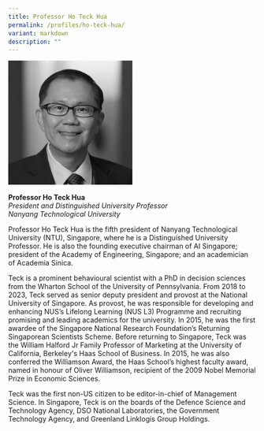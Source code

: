 ```yaml
---
title: Professor Ho Teck Hua
permalink: /profiles/ho-teck-hua/
variant: markdown
description: ""
---
```

<div style="width:50%"><img src="/images/People/ho_teck_hua.jpeg" alt="Professor Ho Teck Hua"></div>

**Professor Ho Teck Hua**<br>*President and Distinguished University Professor*<br>*Nanyang Technological University*<br>

Professor Ho Teck Hua is the fifth president of Nanyang Technological University (NTU), Singapore, where he is a Distinguished University Professor. He is also the founding executive chairman of AI Singapore; president of the Academy of Engineering, Singapore; and an academician of Academia Sinica. 

Teck is a prominent behavioural scientist with a PhD in decision sciences from the Wharton School of the University of Pennsylvania. From 2018 to 2023, Teck served as senior deputy president and provost at the National University of Singapore. As provost, he was responsible for developing and enhancing NUS’s Lifelong Learning (NUS L3) Programme and recruiting promising and leading academics for the university. In 2015, he was the first awardee of the Singapore National Research Foundation’s Returning Singaporean Scientists Scheme. Before returning to Singapore, Teck was the William Halford Jr Family Professor of Marketing at the University of California, Berkeley's Haas School of Business. In 2015, he was also conferred the Williamson Award, the Haas School’s highest faculty award, named in honour of Oliver Williamson, recipient of the 2009 Nobel Memorial Prize in Economic Sciences. 

Teck was the first non-US citizen to be editor-in-chief of Management Science. In Singapore, Teck is on the boards of the Defence Science and Technology Agency, DSO National Laboratories, the Government Technology Agency, and Greenland Linklogis Group Holdings.